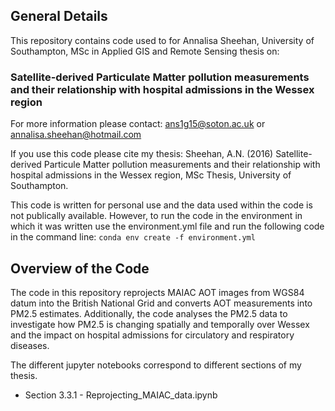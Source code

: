 ## General Details
This repository contains code used to for Annalisa Sheehan, University of Southampton, 
MSc in Applied GIS and Remote Sensing thesis on: 
### Satellite-derived Particulate Matter pollution measurements and their relationship with hospital admissions in the Wessex region

For more information please contact: ans1g15@soton.ac.uk or annalisa.sheehan@hotmail.com

If you use this code please cite my thesis: 
Sheehan, A.N. (2016) Satellite-derived Particule Matter pollution measurements and their relationship with hospital admissions in the Wessex region, MSc Thesis, University of Southampton. 

This code is written for personal use and the data used within the code is not publically available. 
However, to run the code in the environment in which it was written use the environment.yml file and run the following code in the command line:
```conda env create -f environment.yml```

## Overview of the Code
The code in this repository reprojects MAIAC AOT images from WGS84 datum into the British National Grid and converts AOT measurements into PM2.5 estimates. Additionally, the code analyses the PM2.5 data to investigate how PM2.5 is changing spatially and temporally over Wessex and the impact on hospital admissions for circulatory and respiratory diseases.

The different jupyter notebooks correspond to different sections of my thesis. 
- Section 3.3.1 - Reprojecting_MAIAC_data.ipynb
